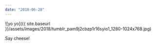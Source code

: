 ```yaml
---
date: "2018-06-20"
---
```


![yo yo]({{ site.baseurl }}/assets/images/2018/tumblr_pam9j2cbzp1r16syio1_1280-1024x768.jpg)

Say cheese!
